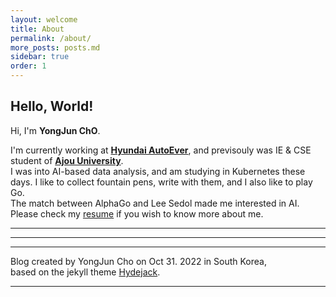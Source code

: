 ```yaml
---
layout: welcome
title: About
permalink: /about/
more_posts: posts.md
sidebar: true
order: 1
---
```


## Hello, World!

Hi, I'm **YongJun ChO**.
<!-- ,*a.k.a.* **Lazy Ren**.<br> -->
I'm currently working at **[Hyundai AutoEver]**, and previsouly was IE & CSE student of **[Ajou University]**.<br>
I was into AI-based data analysis, and am studying in Kubernetes these days.
I like to collect fountain pens, write with them, and I also like to play Go.<br>
The match between AlphaGo and Lee Sedol made me interested in AI.<br>
Please check my [resume] if you wish to know more about me.

***

<!--posts_list-->

***

<!-- ## Work Hard to be Lazy

_My motto to live by._
{:.lead}

> “Working hard to be lazy basically means investing the extra effort (working hard) at first so that it will pay off in the long run (be lazy).”

## Re-evaluate your work processes

The lazy man will try to accomplish 2 hours worth of work in 1 hour’s time but sometimes at the expense of the work’s quality.<br>
Think of it as **efficiency = quality/time** taken (referencing speed = distance/over).<br>
If the time taken is reduced, either the job’s quality has to be lowered or the efficiency must be increased. Efficiency really relates to the work process.<br>
So in order to keep the quality the same and reduce the time taken, the work process must be changed.

## Don’t repeat yourself

After evaluating what you do, you may have some ideas of what you want to improve or modify.<br>
Break it down to its core.

## Try a new process

Be open to completely changing the way you work.<br>
You can’t expect to become more productive unless you pay a price at first.

## Refine yourself

By refining yourself I mean going through this work hard to be lazy process in iterations.<br>
Try a new process, if that doesn’t help as much as you hoped, try another process.<br>
The worst thing that could happen is that you don’t find any improvement in your work process and go back to your original process and just work hard.<br>
Did you lose anything?

[original post] -->

***

Blog created by YongJun Cho on Oct 31. 2022 in South Korea,<br>
based on the jekyll theme [Hydejack].

***

<!--author-->

<!-- Links -->
[Hyundai AutoEver]: https://www.hyundai-autoever.com/
[Ajou University]: https://www.ajou.ac.kr/ㅉㅉ
<!-- [heavy gamer]: https://steamcommunity.com/id/lazyren -->
[resume]: /resume/
<!-- [original post]: http://blog.vivekmahbubani.com/2007/03/work-hard-to-be-lazy.html -->
[Hydejack]: https://hydejack.com